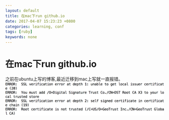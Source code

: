 ```yaml
---
layout: default
title: 在mac下run github.io
date: 2017-04-07 15:23:23 +0800
categories: learning, conf
tags: [ruby]
keywords: none
---
```


# 在mac下run github.io

之前在ubuntu上写的博客,最近迁移到mac上写就一直报错。
<img src="/img/blog/error1.png" />
